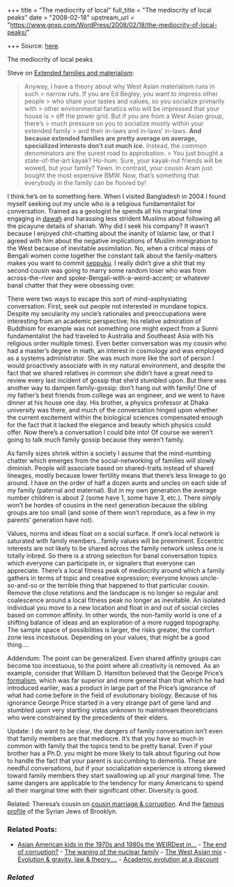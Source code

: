 +++
title = "The mediocrity of local"
full_title = "The mediocrity of local peaks"
date = "2008-02-18"
upstream_url = "https://www.gnxp.com/WordPress/2008/02/18/the-mediocrity-of-local-peaks/"

+++
Source: [here](https://www.gnxp.com/WordPress/2008/02/18/the-mediocrity-of-local-peaks/).

The mediocrity of local peaks

Steve on [Extended families and materialism](https://isteve.blogspot.com/2008/02/extended-families-and-materialism.html):

> Anyway, I have a theory about why West Asian materialism runs in such > narrow ruts. If you are Ed Begley, you want to impress other people > who share your tastes and values, so you socialize primarily with > other environmental fanatics who will be impressed that your house is > off the power grid. But if you are from a West Asian group, there’s > much pressure on you to socialize mostly within your extended family > and their in-laws and in-laws’ in-laws. **And because extended families are pretty average on average, specialized interests don’t cut much ice.** Instead, the common denominators are the surest road to approbation. >
> You just bought a state-of-the-art kayak? Ho-hum. Sure, your kayak-nut friends will be wowed, but your family? Yawn. In contrast, your cousin Aram just bought the most expensive BMW. Now, that’s something that everybody in the family can be floored by!

I think he’s on to something here. When I visited Bangladesh in 2004 I found myself seeking out my uncle who is a religious fundamentalist for conversation. Trained as a geologist he spends all his marginal time engaging in [dawah](https://en.wikipedia.org/wiki/Dawah) and harassing less strident Muslims about following all the picayune details of shariah. Why did I seek his company? It wasn’t because I enjoyed chit-chatting about the inanity of Islamic law, or that I agreed with him about the negative implications of Muslim immigration to the West because of inevitable assimilation. No, when a critical mass of Bengali women come together the constant talk about the family-matters makes you want to commit [seppuku](https://en.wikipedia.org/wiki/Seppuku). I really didn’t give a shit that my second cousin was going to marry some random loser who was from across-the-river and spoke-Bengali-with-a-weird-accent; or whatever banal chatter that they were obsessing over.

There were two ways to escape this sort of mind-asphyxiating conversation. First, seek out people not interested in mundane topics. Despite my secularity my uncle’s rationales and preoccupations were interesting from an academic perspective; his relative admiration of Buddhism for example was not something one might expect from a Sunni fundamentalist (he had traveled to Australia and Southeast Asia with his religious order multiple times). Even better conversation was my cousin who had a master’s degree in math, an interest in cosmology and was employed as a systems administrator. She was much more like the sort of person I would proactively associate with in my natural environment, and despite the fact that we shared relatives in common she didn’t have a great need to review every last incident of gossip that she’d stumbled upon. But there was another way to dampen family-gossip: don’t hang out with family! One of my father’s best friends from college was an engineer, and we went to have dinner at his house one day. His brother, a physics professor at Dhaka university was there, and much of the conversation hinged upon whether the current excitement within the biological sciences compensated enough for the fact that it lacked the elegance and beauty which physics could offer. Now there’s a conversation I could bite into! Of course we weren’t going to talk much family gossip because they weren’t family.

As family sizes shrink within a society I assume that the mind-numbing chatter which emerges from the social-networking of families will slowly diminish. People will associate based on shared-traits instead of shared lineages, mostly because lower fertility means that there’s less lineage to go around. I have on the order of half a dozen aunts and uncles on each side of my family (paternal and maternal). But in my own generation the average number children is about 2 (some have 1, some have 3, etc.). There simply won’t be hordes of cousins in the next generation because the sibling groups are too small (and some of them won’t reproduce, as a few in my parents’ generation have not).

Values, norms and ideas float on a social surface. If one’s local network is saturated with family members…family values will be preeminent. Eccentric interests are not likely to be shared across the family network unless one is totally inbred. So there is a strong selection for banal conversation topics which everyone can participate in, or signalers that everyone can appreciate. There’s a local fitness peak of mediocrity around which a family gathers in terms of topic and creative expression; everyone knows uncle-so-and-so or the terrible thing that happened to that particular cousin. Remove the close relations and the landscape is no longer so regular and coalescence around a local fitness peak no longer as inevitable. An isolated individual you move to a new location and float in and out of social circles based on common affinity. In other words, the non-family world is one of a shifting balance of ideas and an exploration of a more rugged topography. The sample space of possibilities is larger, the risks greater, the comfort zone less incestuous. Depending on your values, that might be a good thing….

Addendum: The point can be generalized. Even shared affinity groups can become too incestuous, to the point where all creativity is removed. As an example, consider that William D. Hamilton believed that the George Price’s [formalism](https://en.wikipedia.org/wiki/Price_equation), which was far superior and more general than that which he had introduced earlier, was a product in large part of the Price’s ignorance of what had come before in the field of evolutionary biology. Because of his ignorance George Price started in a very strange part of gene land and stumbled upon very startling vistas unknown to mainstream theoreticians who were constrained by the precedents of their elders.

Update: I do want to be clear, the dangers of family conversation isn’t even that family members are that mediocre. It’s that you have so much in common with family that the topics tend to be pretty banal. Even if your brother has a Ph.D. you might be more likely to talk about figuring out how to handle the fact that your parent is succumbing to dementia. These are needful conversations, but if your socialization experience is strong skewed toward family members they start swallowing up all your marginal time. The same dangers are applicable to the tendency for many Americans to spend all their marginal time with their significant other. Diversity is good.

Related: Theresa’s cousin on [cousin marriage & corruption](https://hiberniagirl.blogspot.com/2008/02/consanguineous-marriage-and-corruption_17.html). And the [famous profile](http://www.nytimes.com/2007/10/14/magazine/14syrians-t.html?amp;ei=5070&en=3b4b5b5e474a5613&ex=1193112000&pagewanted=print) of the Syrian Jews of Brooklyn.

### Related Posts:

- [Asian American kids in the 1970s and 1980s the WEIRDest
  in…](https://www.gnxp.com/WordPress/2020/06/24/asian-american-kids-in-the-1970s-and-1980s-the-weirdest-in-the-world/) - [The end of
  corruption?](https://www.gnxp.com/WordPress/2012/06/27/the-end-of-corruption/) - [The waning of the nuclear
  family](https://www.gnxp.com/WordPress/2012/09/02/the-waning-of-the-nuclear-family/) - [The West Asian
  mix](https://www.gnxp.com/WordPress/2012/09/10/the-west-asian-mix/) - [Evolution & gravity, law &
  theory....](https://www.gnxp.com/WordPress/2008/01/09/evolution-gravity-law-theory/) - [Academic evolution at a
  discount](https://www.gnxp.com/WordPress/2010/06/14/academic-evolution-at-a-discount/)

### *Related*

[](https://www.addtoany.com/add_to/facebook?linkurl=https%3A%2F%2Fwww.gnxp.com%2FWordPress%2F2008%2F02%2F18%2Fthe-mediocrity-of-local-peaks%2F&linkname=The%20mediocrity%20of%20local%20peaks "Facebook")[](https://www.addtoany.com/add_to/twitter?linkurl=https%3A%2F%2Fwww.gnxp.com%2FWordPress%2F2008%2F02%2F18%2Fthe-mediocrity-of-local-peaks%2F&linkname=The%20mediocrity%20of%20local%20peaks "Twitter")[](https://www.addtoany.com/add_to/email?linkurl=https%3A%2F%2Fwww.gnxp.com%2FWordPress%2F2008%2F02%2F18%2Fthe-mediocrity-of-local-peaks%2F&linkname=The%20mediocrity%20of%20local%20peaks "Email")[](https://www.addtoany.com/share)
